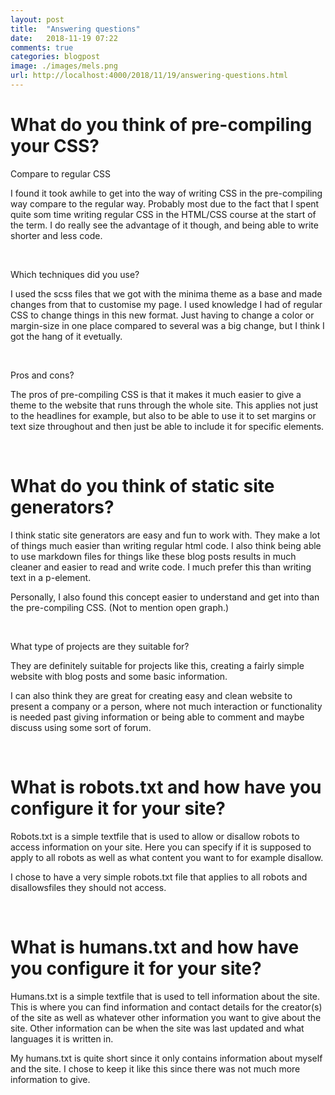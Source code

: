 ```yaml
---
layout: post
title:  "Answering questions"
date:   2018-11-19 07:22
comments: true
categories: blogpost
image: ./images/mels.png
url: http://localhost:4000/2018/11/19/answering-questions.html
---
```


# What do you think of pre-compiling your CSS?


Compare to regular CSS

I found it took awhile to get into the way of writing CSS in the pre-compiling way compare to the regular way. Probably most due to the fact that I spent quite som time writing regular CSS in the HTML/CSS course at the start of the term. I do really see the advantage of it though, and being able to write shorter and less code.

<br>

Which techniques did you use?

I used the scss files that we got with the minima theme as a base and made changes from that to customise my page. I used knowledge I had of regular CSS to change things in this new format. Just having to change a color or margin-size in one place compared to several was a big change, but I think I got the hang of it evetually.

<br>

Pros and cons?

The pros of pre-compiling CSS is that it makes it much easier to give a theme to the website that runs through the whole site. This applies not just to the headlines for example, but also to be able to use it to set margins or text size throughout and then just be able to include it for specific elements.

<br>

# What do you think of static site generators?
I think static site generators are easy and fun to work with. They make a lot of things much easier than writing regular html code. I also think being able to use markdown files for things like these blog posts results in much cleaner and easier to read and write code. I much prefer this than writing text in a p-element. 

Personally, I also found this concept easier to understand and get into than the pre-compiling CSS. (Not to mention open graph.)

<br>

What type of projects are they suitable for?

They are definitely suitable for projects like this, creating a fairly simple website with blog posts and some basic information.

I can also think they are great for creating easy and clean website to present a company or a person, where not much interaction or functionality is needed past giving information or being able to comment and maybe discuss using some sort of forum.

<br>

# What is robots.txt and how have you configure it for your site?
Robots.txt is a simple textfile that is used to allow or disallow robots to access information on your site. Here you can specify if it is supposed to apply to all robots as well as what content you want to for example disallow.

I chose to have a very simple robots.txt file that applies to all robots and disallowsfiles they should not access.

<br>

# What is humans.txt and how have you configure it for your site?
Humans.txt is a simple textfile that is used to tell information about the site. This is where you can find information and contact details for the creator(s) of the site as well as whatever other information you want to give about the site. Other information can be when the site was last updated and what languages it is written in.

My humans.txt is quite short since it only contains information about myself and the site. I chose to keep it like this since there was not much more information to give.


[jekyll-docs]: https://jekyllrb.com/docs/home
[jekyll-gh]:   https://github.com/jekyll/jekyll
[jekyll-talk]: https://talk.jekyllrb.com/
